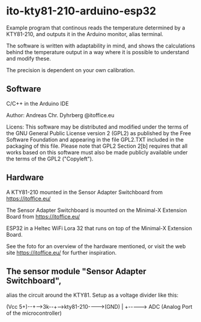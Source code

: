 # ito-kty81-210-arduino-esp32
Example program that continous reads the temperature determined by a KTY81-210, 
and outputs it in the Arduino monitor, alias terminal.

The software is written with adaptability in mind,
and shows the calculations behind the temperature output
in a way where it is possible to understand and modify these.

The precision is dependent on your own calibration.


## Software

C/C++ in the Arduino IDE

Author: Andreas Chr. Dyhrberg @itoffice.eu

Licens: This software may be distributed and modified under the terms of the 
GNU General Public License version 2 (GPL2) as published by the Free Software 
Foundation and appearing in the file GPL2.TXT included in the packaging of 
this file. Please note that GPL2 Section 2[b] requires that all works based 
on this software must also be made publicly available under the terms of the 
GPL2 ("Copyleft").


## Hardware

A KTY81-210 mounted in the Sensor Adapter Switchboard from https://itoffice.eu/ 

The Sensor Adapter Switchboard is mounted on the Minimal-X Extension Board from https://itoffice.eu/

ESP32 in a Heltec WiFi Lora 32 that runs on top of the Minimal-X Extension Board.

See the foto for an overview of the hardware mentioned, or visit the web site https://itoffice.eu/ for further inspiration.


## The sensor module "Sensor Adapter Switchboard", 
alias the circuit around the KTY81. Setup as a voltage divider like this:

 (Vcc 5+)--+-->3k--+-->kty81-210---->(GND)
                   |
                   +-----> ADC (Analog Port of the microcontroller)
